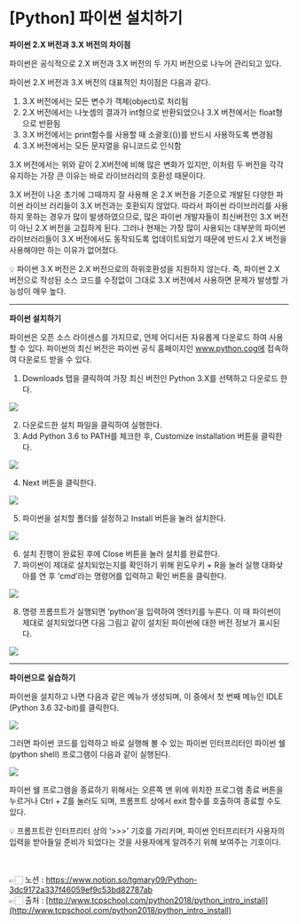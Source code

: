 # [Python] 파이썬 설치하기

**파이썬 2.X 버전과 3.X 버전의 차이점**

파이썬은 공식적으로 2.X 버전과 3.X 버전의 두 가지 버전으로 나누어 관리되고 있다.

파이썬 2.X 버전과 3.X 버전의 대표적인 차이점은 다음과 같다.

1. 3.X 버전에서는 모든 변수가 객체(object)로 처리됨
2. 2.X 버전에서는 나눗셈의 결과가 int형으로 반환되었으나 3.X 버전에서는 float형으로 반환됨
3. 3.X 버전에서는 print함수를 사용할 때 소괄호(())를 반드시 사용하도록 변경됨
4. 3.X 버전에서는 모든 문자열을 유니코드로 인식함

3.X 버전에서는 위와 같이 2.X버전에 비해 많은 변화가 있지만, 이처럼 두 버전을 각각 유지하는 가장 큰 이유는 바로 라이브러리의 호환성 때문이다.

3.X 버전이 나온 초기에 그때까지 잘 사용해 온 2.X 버전을 기준으로 개발된 다양한 파이썬 라이브
러리들이 3.X 버전과는 호환되지 않았다. 따라서 파이썬 라이브러리를 사용하지 못하는 경우가 많이 발생하였으므로, 많은 파이썬 개발자들이 최신버전인 3.X 버전이 아닌 2.X 버전을 고집하게 된다.
그러나 현재는 가장 많이 사용되는 대부분의 파이썬 라이브러리들이 3.X 버전에서도 동작되도록 
업데이트되었기 때문에 반드시 2.X 버전을 사용해야만 하는 이유가 없어졌다.

<aside>
💡 파이썬 3.X 버전은 2.X 버전으로의 하위호환성을 지원하지 않는다. 즉, 파이썬 2.X 버전으로 작성된 소스 코드를 수정없이 그대로 3.X 버전에서 사용하면 문제가 발생할 가능성이 매우 높다.

</aside>

---

**파이썬 설치하기**

파이썬은 오픈 소스 라이센스를 가지므로, 언제 어디서든 자유롭게 다운로드 하여 사용할 수 있다. 
파이썬의 최신 버전은 파이썬 공식 홈페이지인 www.python.cog에 접속하여 다운로드 받을 수 있다.

1. Downloads 탭을 클릭하여 가장 최신 버전인 Python 3.X를 선택하고 다운로드 한다.

<img src="https://s3.us-west-2.amazonaws.com/secure.notion-static.com/a6e935b6-3ed7-4898-8942-92126be9a974/Untitled.png?X-Amz-Algorithm=AWS4-HMAC-SHA256&X-Amz-Content-Sha256=UNSIGNED-PAYLOAD&X-Amz-Credential=AKIAT73L2G45EIPT3X45%2F20230107%2Fus-west-2%2Fs3%2Faws4_request&X-Amz-Date=20230107T054719Z&X-Amz-Expires=86400&X-Amz-Signature=3623ac5bee78c3bf8f8b8038bfae833823a72cfddad5794f3e89fdaf2bd51237&X-Amz-SignedHeaders=host&response-content-disposition=filename%3D%22Untitled.png%22&x-id=GetObject">

2. 다운로드한 설치 파일을 클릭하여 실행한다.
3. Add Python 3.6 to PATH를 체크한 후, Customize installation 버튼을 클릭한다.

<img src="https://s3.us-west-2.amazonaws.com/secure.notion-static.com/2df31d92-fcc5-45a0-89cc-f30a69c4427c/Untitled.png?X-Amz-Algorithm=AWS4-HMAC-SHA256&X-Amz-Content-Sha256=UNSIGNED-PAYLOAD&X-Amz-Credential=AKIAT73L2G45EIPT3X45%2F20230107%2Fus-west-2%2Fs3%2Faws4_request&X-Amz-Date=20230107T054733Z&X-Amz-Expires=86400&X-Amz-Signature=532479ba1d9f54a215b73b476e2e1cd6f15b7f134a2edef9ecd1e589a8b77a3d&X-Amz-SignedHeaders=host&response-content-disposition=filename%3D%22Untitled.png%22&x-id=GetObject">

4. Next 버튼을 클릭한다.

<img src="https://s3.us-west-2.amazonaws.com/secure.notion-static.com/5adae73f-2f47-48bc-b1ef-605f2e0dada0/Untitled.png?X-Amz-Algorithm=AWS4-HMAC-SHA256&X-Amz-Content-Sha256=UNSIGNED-PAYLOAD&X-Amz-Credential=AKIAT73L2G45EIPT3X45%2F20230107%2Fus-west-2%2Fs3%2Faws4_request&X-Amz-Date=20230107T054748Z&X-Amz-Expires=86400&X-Amz-Signature=248a76239c2c3deddaac8d0c229d145487852d7af8936174326785db3d02a6b8&X-Amz-SignedHeaders=host&response-content-disposition=filename%3D%22Untitled.png%22&x-id=GetObject">

5. 파이썬을 설치할 폴더를 설정하고 Install 버튼을 눌러 설치한다.

<img src="https://s3.us-west-2.amazonaws.com/secure.notion-static.com/e80547aa-e663-4205-aaa5-1dc31be71f76/Untitled.png?X-Amz-Algorithm=AWS4-HMAC-SHA256&X-Amz-Content-Sha256=UNSIGNED-PAYLOAD&X-Amz-Credential=AKIAT73L2G45EIPT3X45%2F20230107%2Fus-west-2%2Fs3%2Faws4_request&X-Amz-Date=20230107T054801Z&X-Amz-Expires=86400&X-Amz-Signature=2df185c492f52cb2c791458dafdf449623878c66101c2e58b6435dab61008bae&X-Amz-SignedHeaders=host&response-content-disposition=filename%3D%22Untitled.png%22&x-id=GetObject">

6. 설치 진행이 완료된 후에 Close 버튼을 눌러 설치를 완료한다.
7. 파이썬이 제대로 설치되었는지를 확인하기 위해 윈도우키 + R을 눌러 실행 대화샂아를 연 후 ‘cmd’라는 명령어를 입력하고 확인 버튼을 클릭한다.

<img src="https://s3.us-west-2.amazonaws.com/secure.notion-static.com/66d136ec-9262-43b1-8cc7-bb3ea125e4d6/Untitled.png?X-Amz-Algorithm=AWS4-HMAC-SHA256&X-Amz-Content-Sha256=UNSIGNED-PAYLOAD&X-Amz-Credential=AKIAT73L2G45EIPT3X45%2F20230107%2Fus-west-2%2Fs3%2Faws4_request&X-Amz-Date=20230107T054817Z&X-Amz-Expires=86400&X-Amz-Signature=255f7b8ded6339b5715f9c9731bb02802b0fb2cd5b9d63f059bdd9684fdc8d73&X-Amz-SignedHeaders=host&response-content-disposition=filename%3D%22Untitled.png%22&x-id=GetObject">

8. 명령 프롬프트가 실행되면 ‘python’을 입력하여 엔터키를 누른다. 이 때 파이썬이 제대로 설치되었다면 다음 그림고 같이 설치된 파이썬에 대한 버전 정보가 표시된다.

<img src="https://s3.us-west-2.amazonaws.com/secure.notion-static.com/1d21c2ee-f642-4fc8-a09e-dc5eeb24de10/Untitled.png?X-Amz-Algorithm=AWS4-HMAC-SHA256&X-Amz-Content-Sha256=UNSIGNED-PAYLOAD&X-Amz-Credential=AKIAT73L2G45EIPT3X45%2F20230107%2Fus-west-2%2Fs3%2Faws4_request&X-Amz-Date=20230107T054831Z&X-Amz-Expires=86400&X-Amz-Signature=85b356720c4e4a90b5678654f3fb928bfc3e89248a3629c2706a767425484b17&X-Amz-SignedHeaders=host&response-content-disposition=filename%3D%22Untitled.png%22&x-id=GetObject">

---

**파이썬으로 실습하기**

파이썬을 설치하고 나면 다음과 같은 메뉴가 생성되며, 이 중에서 첫 번째 메뉴인 IDLE
(Python 3.6 32-bit)를 클릭한다.

<img src="https://s3.us-west-2.amazonaws.com/secure.notion-static.com/45d9bfb8-81c5-49a8-bbaa-9bbf91761618/Untitled.png?X-Amz-Algorithm=AWS4-HMAC-SHA256&X-Amz-Content-Sha256=UNSIGNED-PAYLOAD&X-Amz-Credential=AKIAT73L2G45EIPT3X45%2F20230107%2Fus-west-2%2Fs3%2Faws4_request&X-Amz-Date=20230107T054847Z&X-Amz-Expires=86400&X-Amz-Signature=1ec1b3d55236e129070dbff6b72edb6379c4b20c89f77f15e44b27aa9ec2fc5d&X-Amz-SignedHeaders=host&response-content-disposition=filename%3D%22Untitled.png%22&x-id=GetObject">

그러면 파이썬 코드를 입력하고 바로 실행해 볼 수 있는 파이썬 인터프리터인 파이썬 쉘(python shell) 프로그램이 다음과 같이 실행된다.

<img src="https://s3.us-west-2.amazonaws.com/secure.notion-static.com/6c6b9e69-7162-4385-84ea-1c769df1c4de/Untitled.png?X-Amz-Algorithm=AWS4-HMAC-SHA256&X-Amz-Content-Sha256=UNSIGNED-PAYLOAD&X-Amz-Credential=AKIAT73L2G45EIPT3X45%2F20230107%2Fus-west-2%2Fs3%2Faws4_request&X-Amz-Date=20230107T054900Z&X-Amz-Expires=86400&X-Amz-Signature=e39023f7f0318dd3ae93017659fd235195ab1207559de0029496314b0f1cc8e3&X-Amz-SignedHeaders=host&response-content-disposition=filename%3D%22Untitled.png%22&x-id=GetObject">

파이썬 쉘 프로그램을 종료하기 위해서는 오른쪽 맨 위에 위치한 프로그램 종료 버튼을 누르거나 Ctrl + Z를 눌러도 되며, 프롬프트 상에서 exit 함수를 호출하여 종료할 수도 있다.

<aside>
💡 프롬프트란 인터프리터 상의 ‘>>>’ 기호를 가리키며, 파이썬 인터프리터가 사용자의 입력을 받아들일 준비가 되었다는 것을 사용자에게 알려주기 위해 보여주는 기호이다.

</aside>

<br><br>
👉🏻 노션 : https://www.notion.so/tgmary09/Python-3dc9172a337f46059ef9c53bd82787ab
<br>
👉🏻 출처 : [http://www.tcpschool.com/python2018/python_intro_install](http://www.tcpschool.com/python2018/python_intro_install)
